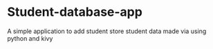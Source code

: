# Student-database-app

A simple application to add student store student data
made via using python and kivy
